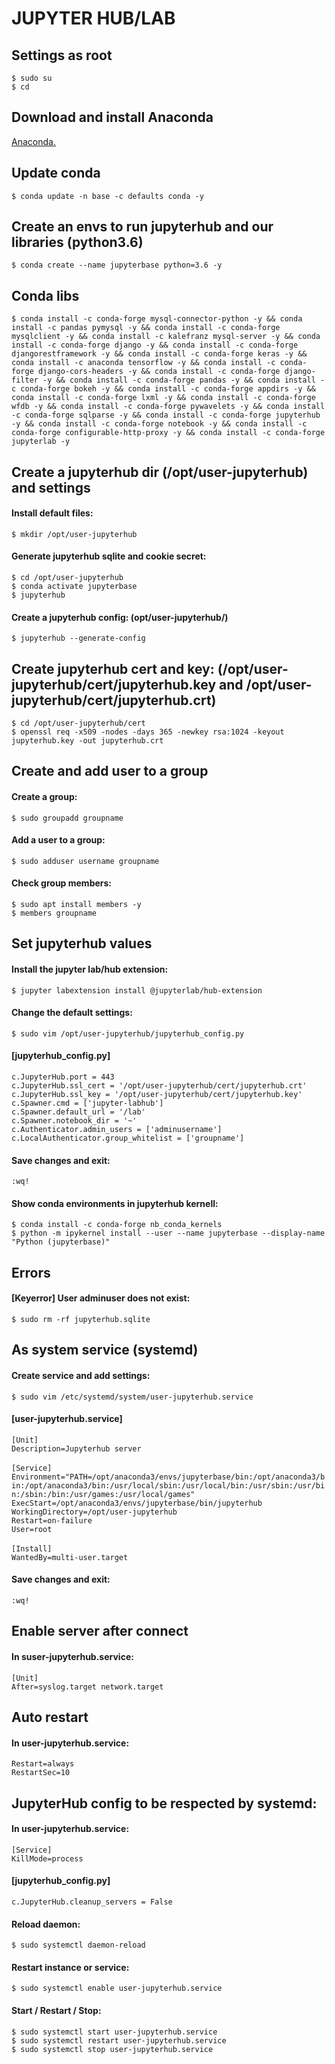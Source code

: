 <div>

<h1>JUPYTER HUB/LAB</h1>
<h2>Settings as root</h2>

`$ sudo su`<br>
`$ cd`

<h2>Download and install Anaconda</h2>

[Anaconda.](https://github.com/Nouvellie/ubuntu/blob/ubuntu/contents/anaconda.md)

<h2>Update conda</h2>

`$ conda update -n base -c defaults conda -y`

<h2>Create an envs to run jupyterhub and our libraries (python3.6)</h2>

`$ conda create --name jupyterbase python=3.6 -y`

<h2>Conda libs</h2>

`$ conda install -c conda-forge mysql-connector-python -y && conda install -c pandas pymysql -y && conda install -c conda-forge mysqlclient -y && conda install -c kalefranz mysql-server -y && conda install -c conda-forge django -y && conda install -c conda-forge djangorestframework -y && conda install -c conda-forge keras -y && conda install -c anaconda tensorflow -y && conda install -c conda-forge django-cors-headers -y && conda install -c conda-forge django-filter -y && conda install -c conda-forge pandas -y && conda install -c conda-forge bokeh -y && conda install -c conda-forge appdirs -y && conda install -c conda-forge lxml -y && conda install -c conda-forge wfdb -y && conda install -c conda-forge pywavelets -y && conda install -c conda-forge sqlparse -y && conda install -c conda-forge jupyterhub -y && conda install -c conda-forge notebook -y && conda install -c conda-forge configurable-http-proxy -y && conda install -c conda-forge jupyterlab -y`

<h2>Create a jupyterhub dir (/opt/user-jupyterhub) and settings</h2>
<h4>Install default files:</h4>

`$ mkdir /opt/user-jupyterhub`

<h4>Generate jupyterhub sqlite and cookie secret:</h4>

`$ cd /opt/user-jupyterhub`<br>
`$ conda activate jupyterbase`<br>
`$ jupyterhub`

<h4>Create a jupyterhub config: (opt/user-jupyterhub/)</h4>

`$ jupyterhub --generate-config`

<h2>Create jupyterhub cert and key: (/opt/user-jupyterhub/cert/jupyterhub.key and /opt/user-jupyterhub/cert/jupyterhub.crt)</h2>

`$ cd /opt/user-jupyterhub/cert`<br>
`$ openssl req -x509 -nodes -days 365 -newkey rsa:1024 -keyout jupyterhub.key -out jupyterhub.crt`

<h2>Create and add user to a group</h2>
<h4>Create a group:</h4>

`$ sudo groupadd groupname`

<h4>Add a user to a group:</h4>

`$ sudo adduser username groupname`

<h4>Check group members:</h4>

`$ sudo apt install members -y`<br>
`$ members groupname`

<h2>Set jupyterhub values</h2>
<h4>Install the jupyter lab/hub extension:</h4>

`$ jupyter labextension install @jupyterlab/hub-extension`

<h4>Change the default settings:</h4>

`$ sudo vim /opt/user-jupyterhub/jupyterhub_config.py`<br>

<h4>[jupyterhub_config.py]</h4>

`c.JupyterHub.port = 443`<br>
`c.JupyterHub.ssl_cert = '/opt/user-jupyterhub/cert/jupyterhub.crt'`<br>
`c.JupyterHub.ssl_key = '/opt/user-jupyterhub/cert/jupyterhub.key'`<br>
`c.Spawner.cmd = ['jupyter-labhub']`<br>
`c.Spawner.default_url = '/lab'`<br>
`c.Spawner.notebook_dir = '~'`<br>
`c.Authenticator.admin_users = ['adminusername']`<br>
`c.LocalAuthenticator.group_whitelist = ['groupname']`

<h4>Save changes and exit:</h4>

`:wq!`

<h4>Show conda environments in jupyterhub kernell:</h4>

`$ conda install -c conda-forge nb_conda_kernels`<br>
`$ python -m ipykernel install --user --name jupyterbase --display-name "Python (jupyterbase)"`

<h2>Errors</h2>
<h4>[Keyerror] User adminuser does not exist:</h4>

`$ sudo rm -rf jupyterhub.sqlite`

<h2>As system service (systemd)</h2>
<h4>Create service and add settings:</h4>

`$ sudo vim /etc/systemd/system/user-jupyterhub.service`<br>

<h4>[user-jupyterhub.service]</h4>

`[Unit]`<br>
`Description=Jupyterhub server`<br><br>
`[Service]`<br>
`Environment="PATH=/opt/anaconda3/envs/jupyterbase/bin:/opt/anaconda3/bin:/opt/anaconda3/bin:/usr/local/sbin:/usr/local/bin:/usr/sbin:/usr/bin:/sbin:/bin:/usr/games:/usr/local/games"`<br>
`ExecStart=/opt/anaconda3/envs/jupyterbase/bin/jupyterhub`<br>
`WorkingDirectory=/opt/user-jupyterhub`<br>
`Restart=on-failure`<br>
`User=root`<br><br>
`[Install]`<br>
`WantedBy=multi-user.target`

<h4>Save changes and exit:</h4>

`:wq!`

<h2>Enable server after connect</h2>
<h4>In suser-jupyterhub.service:</h4>

`[Unit]`<br>
`After=syslog.target network.target`

<h2>Auto restart</h2>
<h4>In user-jupyterhub.service:</h4>

`Restart=always`<br>
`RestartSec=10`

<h2>JupyterHub config to be respected by systemd:</h2>
<h4>In user-jupyterhub.service:</h4>

`[Service]`<br>
`KillMode=process`

<h4>[jupyterhub_config.py]</h4>

`c.JupyterHub.cleanup_servers = False `

<h4>Reload daemon:</h4>

`$ sudo systemctl daemon-reload`

<h4>Restart instance or service:</h4>

`$ sudo systemctl enable user-jupyterhub.service`

<h4>Start / Restart / Stop:</h4>

`$ sudo systemctl start user-jupyterhub.service`<br>
`$ sudo systemctl restart user-jupyterhub.service`<br>
`$ sudo systemctl stop user-jupyterhub.service`

</div>